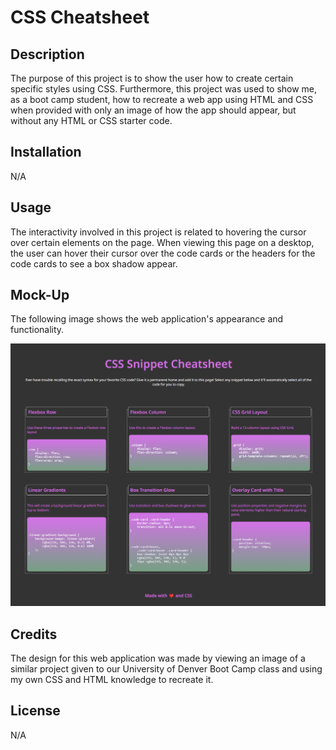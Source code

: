 # CSS Cheatsheet

## Description

The purpose of this project is to show the user how to create certain specific styles using CSS. Furthermore, this project was used to show me, as a boot camp student, how to recreate a web app using HTML and CSS when provided with only an image of how the app should appear, but without any HTML or CSS starter code.

## Installation

N/A

## Usage

The interactivity involved in this project is related to hovering the cursor over certain elements on the page. When viewing this page on a desktop, the user can hover their cursor over the code cards or the headers for the code cards to see a box shadow appear.

## Mock-Up

The following image shows the web application's appearance and functionality.

![Screenshot of CSS Cheatsheet web application](./assets/images/css-cheatsheet.png)

## Credits

The design for this web application was made by viewing an image of a similar project given to our University of Denver Boot Camp class and using my own CSS and HTML knowledge to recreate it.

## License

N/A
